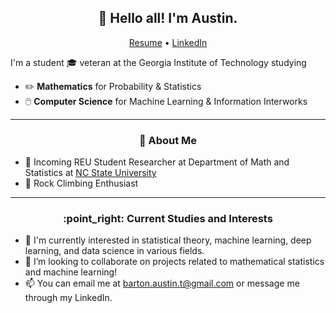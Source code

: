 <h2 align="center">👋 Hello all! I'm Austin.</h2>
<p align="center">
  <a href="https://github.com/austintbarton/resume/blob/main/Barton_Austin_T_Resume_04_17.pdf">Resume</a> •
  <a href="https://www.linkedin.com/in/austin-b-a525651a7">LinkedIn</a>
</p>

I'm a student 🎓 veteran at the Georgia Institute of Technology studying
- :pencil2: **Mathematics** for Probability & Statistics
- 🖱️ **Computer Science** for Machine Learning & Information Interworks

-------
<h3 align="center">🍎 About Me</h3>

- :microscope: Incoming REU Student Researcher at Department of Math and Statistics at [NC State University](https://drums.wordpress.ncsu.edu/parameter-estimation-and-analysis-for-agent-based-models-in-biology-kevin-flores/)
- :goat: Rock Climbing Enthusiast
-------
<h3 align="center">:point_right: Current Studies and Interests</h3>

- 🌱 I'm currently interested in statistical theory, machine learning, deep learning, and data science in various fields.
- 💞️ I’m looking to collaborate on projects related to mathematical statistics and machine learning!
- 📫 You can email me at barton.austin.t@gmail.com or message me through my LinkedIn.

<!---
AustinTeddyCodes/AustinTeddyCodes is a ✨ special ✨ repository because its `README.md` (this file) appears on your GitHub profile.
You can click the Preview link to take a look at your changes.
--->
